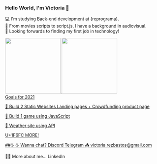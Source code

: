 ### Hello World, I'm Victoria 🙌

💻 I'm studying Back-end development at {reprograma}.  
🎥 From movies scripts to script.js, I have a background in audiovisual.  
🔎 Looking forwards to finding my first job in technology!  

 <div>
  <a href="https://github.com/VictoriaBastos">
  <img height="180em" src="https://github-readme-stats.vercel.app/api?username=VictoriaBastos&show_icons=true&theme=radical&include_all_commits=true&count_private=true"/>
  <img height="180em" src="https://github-readme-stats.vercel.app/api/top-langs/?username=VictoriaBastos&layout=compact&langs_count=7&theme=radical"/>
</div>

<div>
Goals for 2021

:dart: Build 2 Static Websites 
       Landing pages + Crowdfunding product page
       
:dart: Build 1 game using JavaScript

:dart: Weather site using API

       
U+1F6FC MORE!

##:coffee: ☕ Wanna chat? 
 Discord
 Telegram
 📥 victoria.rezbastos@gmail.com
 
👩🏾 More about me...
LinkedIn 
</div>



<!--
**VictoriaBastos/VictoriaBastos** is a ✨ _special_ ✨ repository because its `README.md` (this file) appears on your GitHub profile.

Here are some ideas to get you started:

- 🔭 I’m currently working on ...
- 🌱 I’m currently learning ...
- 👯 I’m looking to collaborate on ...
- 🤔 I’m looking for help with ...
- 💬 Ask me about ...
- 📫 How to reach me: ...
- 😄 Pronouns: ...
- ⚡ Fun fact: ...
-->
